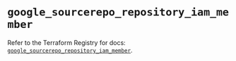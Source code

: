 # `google_sourcerepo_repository_iam_member`

Refer to the Terraform Registry for docs: [`google_sourcerepo_repository_iam_member`](https://registry.terraform.io/providers/hashicorp/google-beta/6.2.0/docs/resources/google_sourcerepo_repository_iam_member).
